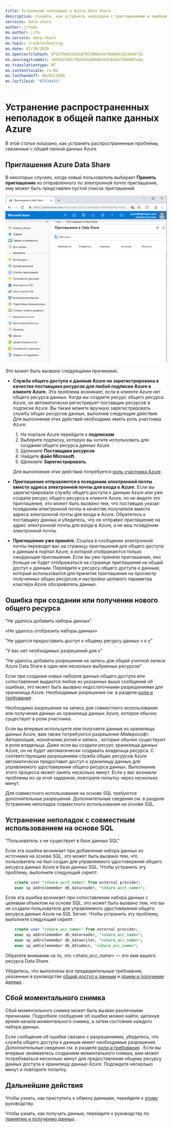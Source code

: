 ```yaml
---
title: Устранение неполадок в Azure Data Share
description: Узнайте, как устранять неполадки с приглашениями и ошибками при создании или получении общих ресурсов данных с помощью общего ресурса данных Azure.
services: data-share
author: jifems
ms.author: jife
ms.service: data-share
ms.topic: troubleshooting
ms.date: 07/30/2020
ms.openlocfilehash: 0fb2f9dd156d18705308b41ef8d6b015b3b6d71b
ms.sourcegitcommit: 3d56d25d9cf9d3d42600db3e9364a5730e80fa4a
ms.translationtype: MT
ms.contentlocale: ru-RU
ms.lasthandoff: 08/03/2020
ms.locfileid: "87534453"
---
```

# <a name="troubleshoot-common-issues-in-azure-data-share"></a>Устранение распространенных неполадок в общей папке данных Azure 

В этой статье показано, как устранять распространенные проблемы, связанные с общей папкой данных Azure. 

## <a name="azure-data-share-invitations"></a>Приглашения Azure Data Share 

В некоторых случаях, когда новый пользователь выбирает **Принять приглашение** из отправленного по электронной почте приглашения, ему может быть представлен пустой список приглашений. 

![Нет приглашений](media/no-invites.png)

Это может быть вызвано следующими причинами.

* **Служба общего доступа к данным Azure не зарегистрирована в качестве поставщика ресурсов для любой подписки Azure в клиенте Azure.** Эта проблема возникает, если в клиенте Azure нет общего ресурса данных. Когда вы создаете ресурс общего ресурса Azure, он автоматически регистрирует поставщик ресурсов в подписке Azure. Вы также можете вручную зарегистрировать службу общих ресурсов данных, выполнив следующие действия. Для выполнения этих действий необходимо иметь роль участника Azure.

    1. На портале Azure перейдите к **подпискам**
    1. Выберите подписку, которую вы хотите использовать для создания общего ресурса данных Azure.
    1. Щелкните **Поставщики ресурсов**
    1. Найдите **файл Microsoft.**
    1. Щелкните **Зарегистрировать**. 

    Для выполнения этих действий потребуется [роль участника Azure](https://docs.microsoft.com/azure/role-based-access-control/built-in-roles#contributor) . 

* **Приглашение отправляется в псевдоним электронной почты вместо адреса электронной почты для входа в Azure.** Если вы зарегистрировали службу общего доступа к данным Azure или уже создали ресурс общего ресурса в клиенте Azure, но не видите это приглашение, это может быть вызвано тем, что поставщик указал псевдоним электронной почты в качестве получателя вместо адреса электронной почты для входа в Azure. Обратитесь к поставщику данных и убедитесь, что он отправил приглашение на адрес электронной почты для входа в Azure, а не ваш псевдоним электронной почты.

* **Приглашение уже принято.** Ссылка в сообщении электронной почты переводит вас на страницу приглашения для общего доступа к данным в портал Azure, в которой отображаются только ожидающие приглашения. Если вы уже приняли приглашение, оно больше не будет отображаться на странице приглашения на общий доступ к данным. Перейдите к ресурсу общего доступа к данным, который использовался для принятия приглашения на просмотр полученных общих ресурсов и настройки целевого параметра кластера Azure обозреватель данных.

## <a name="error-when-creating-or-receiving-a-new-share"></a>Ошибка при создании или получении нового общего ресурса

"Не удалось добавить наборы данных"

«Не удалось отобразить наборы данных»

"Не удается предоставить доступ к общему ресурсу данных x к y"

"У вас нет необходимых разрешений для x"

"Не удалось добавить разрешения на запись для общей учетной записи Azure Data Share в один или несколько выбранных ресурсов"

Если при создании новых наборов данных общего доступа или сопоставления выдается любое из указанных выше сообщений об ошибках, это может быть вызвано недостаточными разрешениями для хранилища Azure. Необходимые разрешения см. в разделе [роли и требования](concepts-roles-permissions.md) . 

Необходимо разрешение на запись для совместного использования или получения данных из хранилища данных Azure, которое обычно существует в роли участника. 

Если вы впервые используете или получаете данные из хранилища данных Azure, вам также потребуются разрешения *Майкрософт. Авторизация, назначение ролей и запись* , которые обычно существуют в роли владельца. Даже если вы создали ресурс хранилища данных Azure, он не будет автоматически создавать владельца ресурса. С соответствующим разрешением служба общих ресурсов Azure автоматически предоставит доступ к хранилищу данных для управляемого удостоверения общего ресурса данных. Выполнение этого процесса может занять несколько минут. Если у вас возникли проблемы из-за этой задержки, повторите попытку через несколько минут.

Для совместного использования на основе SQL требуются дополнительные разрешения. Дополнительные сведения см. в разделе Устранение неполадок совместного использования на основе SQL.

## <a name="troubleshooting-sql-based-sharing"></a>Устранение неполадок с совместным использованием на основе SQL

"Пользователь x не существует в базе данных SQL"

Если эта ошибка возникает при добавлении набора данных из источника на основе SQL, это может быть вызвано тем, что пользователь не был создан для управляемого удостоверения общего ресурса данных Azure в базе данных SQL.  Чтобы устранить эту проблему, выполните следующий скрипт:

```sql
    create user "<share_acct_name>" from external provider; 
    exec sp_addrolemember db_datareader, "<share_acct_name>";
```      
Если эта ошибка возникает при сопоставлении набора данных с целевым объектом на основе SQL, это может быть вызвано тем, что вы не создали пользователя для управляемого удостоверения общего ресурса данных Azure на SQL Server.  Чтобы устранить эту проблему, выполните следующий скрипт:

```sql
    create user "<share_acc_name>" from external provider; 
    exec sp_addrolemember db_datareader, "<share_acc_name>"; 
    exec sp_addrolemember db_datawriter, "<share_acc_name>"; 
    exec sp_addrolemember db_ddladmin, "<share_acc_name>";
```
Обратите внимание на то, что *<share_acc_name>* — это имя вашего ресурса Data Share.      

Убедитесь, что выполнены все предварительные требования, указанные в руководстве [общий доступ к данным](share-your-data.md) и [прием и получение данных](subscribe-to-data-share.md) .

## <a name="snapshot-failed"></a>Сбой моментального снимка
Сбой моментального снимка может быть вызван различными причинами. Подробное сообщение об ошибке можно найти, щелкнув время начала моментального снимка, а затем состояние каждого набора данных. 

Если сообщение об ошибке связано с разрешениями, убедитесь, что служба общего доступа к данным имеет необходимые разрешения. Дополнительные сведения см. в разделе [роли и требования](concepts-roles-permissions.md) . Если вы впервые занимаетесь созданием моментального снимка, вам может потребоваться несколько минут для предоставления общему ресурсу данных доступа к хранилищу данных Azure. Подождите несколько минут и повторите попытку.

## <a name="next-steps"></a>Дальнейшие действия

Чтобы узнать, как приступить к обмену данными, перейдите к [этому](share-your-data.md) руководству. 

Чтобы узнать, как получать данные, перейдите к руководству по [принятию и получению данных](subscribe-to-data-share.md) .

